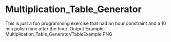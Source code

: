 # Multiplication_Table_Generator
This is just a fun programming exercise that had an hour constraint and a 10 min polish time after the hour.
Output Example:
Multiplication_Table_Generator/TableExample.PNG


